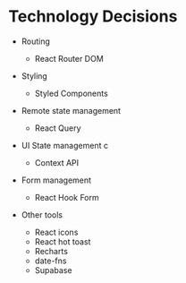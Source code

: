 # Technology Decisions

-  Routing

   -  React Router DOM

-  Styling

   -  Styled Components

-  Remote state management

   -  React Query

-  UI State management c

   -  Context API

-  Form management

   -  React Hook Form

-  Other tools
   -  React icons
   -  React hot toast
   -  Recharts
   -  date-fns
   -  Supabase
